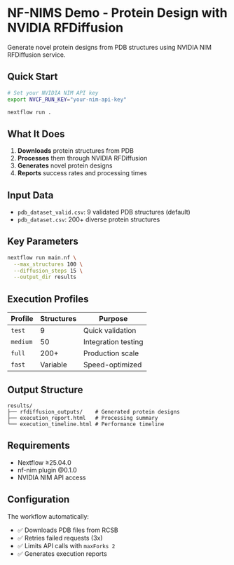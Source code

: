 # NF-NIMS Demo - Protein Design with NVIDIA RFDiffusion

Generate novel protein designs from PDB structures using NVIDIA NIM RFDiffusion service.

## Quick Start

```bash
# Set your NVIDIA NIM API key
export NVCF_RUN_KEY="your-nim-api-key"

nextflow run .
```

## What It Does

1. **Downloads** protein structures from PDB
2. **Processes** them through NVIDIA RFDiffusion
3. **Generates** novel protein designs
4. **Reports** success rates and processing times

## Input Data

- `pdb_dataset_valid.csv`: 9 validated PDB structures (default)
- `pdb_dataset.csv`: 200+ diverse protein structures

## Key Parameters

```bash
nextflow run main.nf \
  --max_structures 100 \
  --diffusion_steps 15 \
  --output_dir results
```

## Execution Profiles

| Profile | Structures | Purpose |
|---------|------------|---------|
| `test` | 9 | Quick validation |
| `medium` | 50 | Integration testing |
| `full` | 200+ | Production scale |
| `fast` | Variable | Speed-optimized |

## Output Structure

```
results/
├── rfdiffusion_outputs/    # Generated protein designs
├── execution_report.html   # Processing summary
└── execution_timeline.html # Performance timeline
```

## Requirements

- Nextflow ≥25.04.0
- nf-nim plugin @0.1.0
- NVIDIA NIM API access

## Configuration

The workflow automatically:
- ✅ Downloads PDB files from RCSB
- ✅ Retries failed requests (3x)
- ✅ Limits API calls with `maxForks 2`
- ✅ Generates execution reports